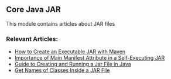 ## Core Java JAR

This module contains articles about JAR files

### Relevant Articles: 

- [How to Create an Executable JAR with Maven](http://www.surya.com/executable-jar-with-maven)
- [Importance of Main Manifest Attribute in a Self-Executing JAR](http://www.surya.com/java-jar-executable-manifest-main-class)
- [Guide to Creating and Running a Jar File in Java](https://www.surya.com/java-create-jar)
- [Get Names of Classes Inside a JAR File](https://www.surya.com/jar-file-get-class-names)
